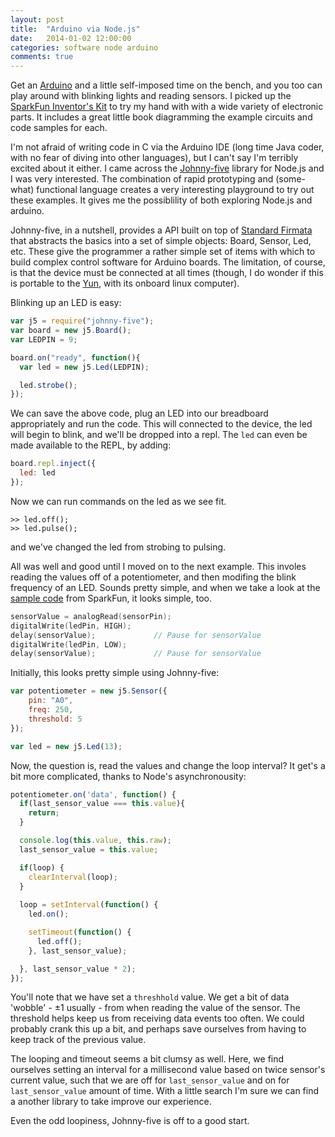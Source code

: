 ```yaml
---
layout: post
title:  "Arduino via Node.js"
date:   2014-01-02 12:00:00
categories: software node arduino
comments: true
---
```


Get an [Arduino](http://arduino.cc) and a little self-imposed time on the bench, and you too can play around with blinking lights and reading sensors. I picked up the [SparkFun Inventor's Kit](https://www.sparkfun.com/products/11576) to try my hand with with a wide variety of electronic parts.  It includes a great little book diagramming the example circuits and code samples for each. 

I'm not afraid of writing code in C via the Arduino IDE (long time Java coder, with no fear of diving into other languages), but I can't say I'm terribly excited about it either.  I came across the [Johnny-five](https://github.com/rwaldron/johnny-five) library for Node.js and I was very interested.  The combination of rapid prototyping and (some-what) functional language creates a very interesting playground to try out these examples. It gives me the possiblility of both exploring Node.js and arduino.  

Johnny-five, in a nutshell, provides a API built on top of [Standard Firmata](http://firmata.org/) that abstracts the basics into a set of simple objects:  Board, Sensor, Led, etc.  These give the programmer a rather simple set of items with which to build complex control software for Arduino boards.  The limitation, of course, is that the device must be connected at all times (though, I do wonder if this is portable to the [Yun](http://arduino.cc/en/Main/ArduinoBoardYun), with its onboard linux computer). 

Blinking up an LED is easy:

``` javascript
var j5 = require("johnny-five");
var board = new j5.Board();
var LEDPIN = 9;

board.on("ready", function(){
  var led = new j5.Led(LEDPIN);

  led.strobe();
});
```

We can save the above code, plug an LED into our breadboard appropriately and run the code.  This will connected to the device, the led will begin to blink, and we'll be dropped into a repl.  The `led` can even be made available to the REPL, by adding:

``` javascript
board.repl.inject({
  led: led
});
```

Now we can run commands on the led as we see fit.  

```
>> led.off();
>> led.pulse();
```
and we've changed the led from strobing to pulsing. 

All was well and good until I moved on to the next example.  This involes reading the values off of a potentiometer, and then modifing the blink frequency of an LED.  Sounds pretty simple, and when we take a look at the [sample code](https://github.com/sparkfun/SIK-Guide-Code/blob/master/Circuit_02/Circuit_02.ino) from SparkFun, it looks simple, too.

``` cpp
sensorValue = analogRead(sensorPin);    
digitalWrite(ledPin, HIGH);     
delay(sensorValue);             // Pause for sensorValue
digitalWrite(ledPin, LOW);      
delay(sensorValue);             // Pause for sensorValue
```

Initially, this looks pretty simple using Johnny-five: 

``` js
var potentiometer = new j5.Sensor({
    pin: "A0",
    freq: 250,
    threshold: 5
});

var led = new j5.Led(13);
```

Now, the question is, read the values and change the loop interval?  It get's a bit more complicated, thanks to Node's asynchronousity:

``` js
potentiometer.on('data', function() {
  if(last_sensor_value === this.value){
    return;
  }

  console.log(this.value, this.raw);
  last_sensor_value = this.value;

  if(loop) {
    clearInterval(loop);
  }
    
  loop = setInterval(function() {
    led.on();

    setTimeout(function() {
      led.off();
    }, last_sensor_value);

  }, last_sensor_value * 2);
});
```

You'll note that we have set a `threshhold` value.  We get a bit of data 'wobble' - ±1 usually - from when reading the value of the sensor.  The threshold helps keep us from receiving data events too often.  We could probably crank this up a bit, and perhaps save ourselves from having to keep track of the previous value.

The looping and timeout seems a bit clumsy as well.  Here, we find ourselves setting an interval for a millisecond value based on twice sensor's current value, such that we are off for `last_sensor_value` and on for `last_sensor_value` amount of time.  With a little search I'm sure we can find a another library to take improve our experience.  

Even the odd loopiness, Johnny-five is off to a good start.  

